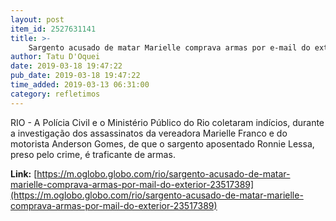 ```yaml
---
layout: post
item_id: 2527631141
title: >-
    Sargento acusado de matar Marielle comprava armas por e-mail do exterior
author: Tatu D'Oquei
date: 2019-03-18 19:47:22
pub_date: 2019-03-18 19:47:22
time_added: 2019-03-13 06:31:00
category: refletimos
---
```


RIO - A Polícia Civil e o Ministério Público do Rio coletaram indícios, durante a investigação dos assassinatos da vereadora Marielle Franco e do motorista Anderson Gomes, de que o sargento aposentado Ronnie Lessa, preso pelo crime, é traficante de armas.

**Link:** [https://m.oglobo.globo.com/rio/sargento-acusado-de-matar-marielle-comprava-armas-por-mail-do-exterior-23517389](https://m.oglobo.globo.com/rio/sargento-acusado-de-matar-marielle-comprava-armas-por-mail-do-exterior-23517389)


